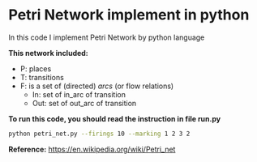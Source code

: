 # Petri Network implement in python

In this code I implement Petri Network by python language

**This network included:**
- P: places
- T: transitions
- F: is a set of (directed) *arcs* (or flow relations)
    + In: set of in_arc of transition
    + Out: set of out_arc of transition

**To run this code, you should read the instruction in file run.py**
```bash
python petri_net.py --firings 10 --marking 1 2 3 2
```

**Reference:** https://en.wikipedia.org/wiki/Petri_net
